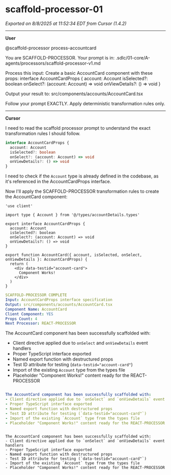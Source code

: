 # scaffold-processor-01
_Exported on 8/8/2025 at 11:52:34 EDT from Cursor (1.4.2)_

---

**User**

@scaffold-processor process-accountcard

You are SCAFFOLD-PROCESSOR. Your prompt is in:
.sdlc/01-core/A-agents/processors/scaffold-processor-v1.md

Process this input:
Create a basic AccountCard component with these props:
interface AccountCardProps {
  account: Account
  isSelected?: boolean
  onSelect?: (account: Account) => void
  onViewDetails?: () => void
}

Output your result to:
src/components/accounts/AccountCard.tsx

Follow your prompt EXACTLY. Apply deterministic transformation rules only.

---

**Cursor**

I need to read the scaffold processor prompt to understand the exact transformation rules I should follow.

```typescript
interface AccountCardProps {
  account: Account
  isSelected?: boolean
  onSelect?: (account: Account) => void
  onViewDetails?: () => void
}
```

I need to check if the `Account` type is already defined in the codebase, as it's referenced in the AccountCardProps interface.

Now I'll apply the SCAFFOLD-PROCESSOR transformation rules to create the AccountCard component:

```typescriptreact
'use client'

import type { Account } from '@/types/accountDetails.types'

export interface AccountCardProps {
  account: Account
  isSelected?: boolean
  onSelect?: (account: Account) => void
  onViewDetails?: () => void
}

export function AccountCard({ account, isSelected, onSelect, onViewDetails }: AccountCardProps) {
  return (
    <div data-testid="account-card">
      Component Works!
    </div>
  )
}
```

```yaml
SCAFFOLD-PROCESSOR COMPLETE
Input: AccountCardProps interface specification
Output: src/components/accounts/AccountCard.tsx
Component Name: AccountCard
Client Component: YES
Props Count: 4
Next Processor: REACT-PROCESSOR
```

The AccountCard component has been successfully scaffolded with:
- Client directive applied due to `onSelect` and `onViewDetails` event handlers
- Proper TypeScript interface exported
- Named export function with destructured props
- Test ID attribute for testing (`data-testid="account-card"`)
- Import of the existing `Account` type from the types file
- Placeholder "Component Works!" content ready for the REACT-PROCESSOR

```yaml

The AccountCard component has been successfully scaffolded with:
- Client directive applied due to `onSelect` and `onViewDetails` event handlers
- Proper TypeScript interface exported
- Named export function with destructured props
- Test ID attribute for testing (`data-testid="account-card"`)
- Import of the existing `Account` type from the types file
- Placeholder "Component Works!" content ready for the REACT-PROCESSOR
```

```plaintext

The AccountCard component has been successfully scaffolded with:
- Client directive applied due to `onSelect` and `onViewDetails` event handlers
- Proper TypeScript interface exported
- Named export function with destructured props
- Test ID attribute for testing (`data-testid="account-card"`)
- Import of the existing `Account` type from the types file
- Placeholder "Component Works!" content ready for the REACT-PROCESSOR
```


